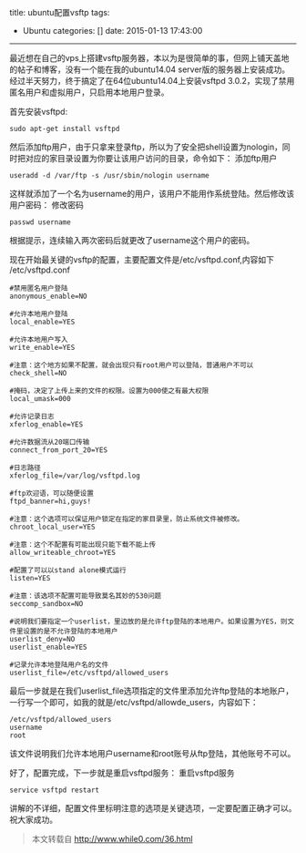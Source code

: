 title: ubuntu配置vsftp
tags:
  - Ubuntu
categories: []
date: 2015-01-13 17:43:00
---
最近想在自己的vps上搭建vsftp服务器，本以为是很简单的事，但网上铺天盖地的帖子和博客，没有一个能在我的ubuntu14.04 server版的服务器上安装成功。经过半天努力，终于搞定了在64位ubuntu14.04上安装vsftpd 3.0.2，实现了禁用匿名用户和虚拟用户，只启用本地用户登录。

首先安装vsftpd:
```
sudo apt-get install vsftpd
```
<!--more-->
然后添加ftp用户，由于只拿来登录ftp，所以为了安全把shell设置为nologin，同时把对应的家目录设置为你要让该用户访问的目录，命令如下：
添加ftp用户
```
useradd -d /var/ftp -s /usr/sbin/nologin username
```
这样就添加了一个名为username的用户，该用户不能用作系统登陆。然后修改该用户密码：
修改密码
```
passwd username
```
根据提示，连续输入两次密码后就更改了username这个用户的密码。

现在开始最关键的vsftp的配置，主要配置文件是/etc/vsftpd.conf,内容如下
/etc/vsftpd.conf
```
#禁用匿名用户登陆
anonymous_enable=NO

#允许本地用户登陆
local_enable=YES

#允许本地用户写入
write_enable=YES

#注意：这个地方如果不配置，就会出现只有root用户可以登陆，普通用户不可以
check_shell=NO

#掩码，决定了上传上来的文件的权限。设置为000使之有最大权限
local_umask=000

#允许记录日志
xferlog_enable=YES

#允许数据流从20端口传输
connect_from_port_20=YES

#日志路径
xferlog_file=/var/log/vsftpd.log

#ftp欢迎语，可以随便设置
ftpd_banner=hi,guys!

#注意：这个选项可以保证用户锁定在指定的家目录里，防止系统文件被修改。
chroot_local_user=YES

#注意：这个不配置有可能出现只能下载不能上传
allow_writeable_chroot=YES

#配置了可以以stand alone模式运行
listen=YES

#注意：该选项不配置可能导致莫名其妙的530问题
seccomp_sandbox=NO

#说明我们要指定一个userlist，里边放的是允许ftp登陆的本地用户。如果设置为YES，则文件里设置的是不允许登陆的本地用户
userlist_deny=NO
userlist_enable=YES

#记录允许本地登陆用户名的文件
userlist_file=/etc/vsftpd/allowed_users
```
最后一步就是在我们userlist_file选项指定的文件里添加允许ftp登陆的本地账户，一行写一个即可，如我的就是/etc/vsftpd/allowde_users，内容如下：
```
/etc/vsftpd/allowed_users
username
root
```
该文件说明我们允许本地用户username和root账号从ftp登陆，其他账号不可以。

好了，配置完成，下一步就是重启vsftpd服务：
重启vsftpd服务
```
service vsftpd restart
```

讲解的不详细，配置文件里标明注意的选项是关键选项，一定要配置正确才可以。祝大家成功。
> 本文转载自 http://www.while0.com/36.html

